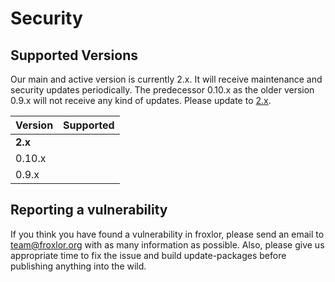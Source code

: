 # Security

## Supported Versions

Our main and active version is currently 2.x. It will receive maintenance and security updates periodically. The predecessor 0.10.x as the older version 0.9.x will not receive any kind of updates. Please update to [2.x](../general/update-guide).

| Version | Supported                                                            |
|---------|----------------------------------------------------------------------|
| **2.x** | <span class="text-success"><i class="fa fa-circle-check"></i></span> |
| 0.10.x  | <span class="text-danger"><i class="fa fa-circle-xmark"></i></span>  |
| 0.9.x   | <span class="text-danger"><i class="fa fa-circle-xmark"></i></span>  |

## Reporting a vulnerability

If you think you have found a vulnerability in froxlor, please send an email to [team@froxlor.org](mailto:team@froxlor.org) with as many information as possible. Also, please give us appropriate time to fix the issue and build update-packages before publishing anything into the wild.
